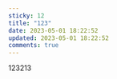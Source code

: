 ```yaml
---
sticky: 12
title: "123"
date: 2023-05-01 18:22:52
updated: 2023-05-01 18:22:52
comments: true
---
```

1﻿23213